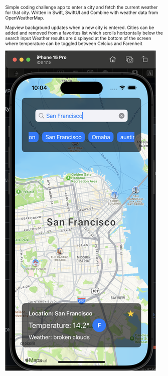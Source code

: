 Simple coding challenge app to enter a city and fetch the current weather for that city. 
Written in Swift, SwiftUI and Combine with weather data from OpenWeatherMap.

Mapview background updates when a new city is entered.
Cities can be added and removed from a favorites list which scrolls horizontally below the search input
Weather results are displayed at the bottom of the screen where temperature can be toggled between Celcius and Farenheit

![WeatherNow Screenshot](WeatherNowScreenshot.png)
